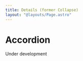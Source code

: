 ```yaml
---
title: Details (former Collapse)
layout: "@layouts/Page.astro"
---
```


# Accordion

Under development
